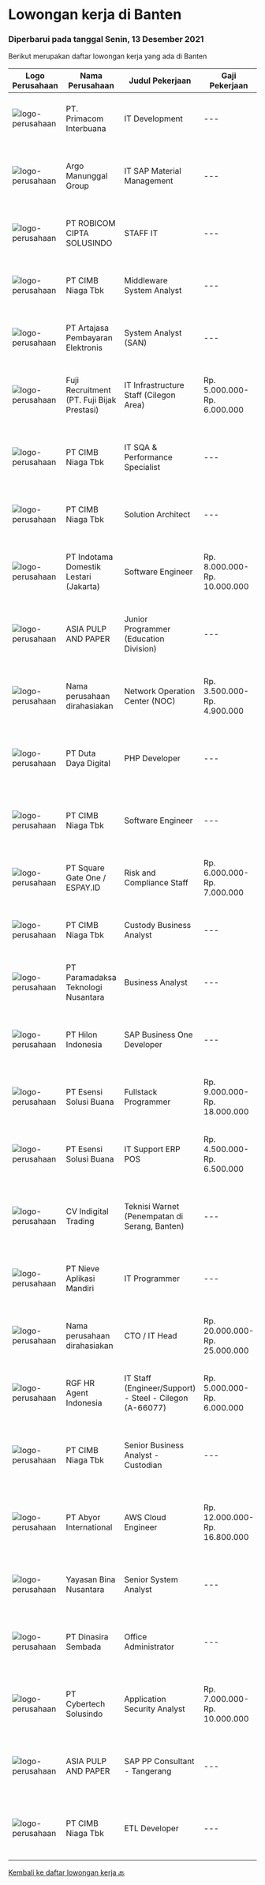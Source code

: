 
  # Lowongan kerja di Banten

  ### Diperbarui pada tanggal Senin, 13 Desember 2021

  Berikut merupakan daftar lowongan kerja yang ada di Banten

  |Logo Perusahaan | Nama Perusahaan | Judul Pekerjaan | Gaji Pekerjaan | Lokasi | Deskripsi | Tanggal diunggah | Pranala |
  | -------------- | --------------- | --------------- | --------- | --------- | -------------- | ------- | ----------- |
  |![logo-perusahaan](https://image-service-cdn.seek.com.au/0962bebcc73085628db47370145df1013da6fb63/ee4dce1061f3f616224767ad58cb2fc751b8d2dc)|PT. Primacom Interbuana|IT Development|---|Tangerang|Deskripsi pekerjaan : Membuat / mengembangkan / memperbaiki sistem aplikasi sesuai dengan kebutuhan user &amp; perusahaan. Persyaratan: Pendidikan...|Senin, 13 Desember 2021|https://www.jobstreet.co.id/id/job/it-development-3718749?token=0~6323c3d8-6f71-47c3-9a45-7d830ce9dbab&sectionRank=1&jobId=jobstreet-id-job-3718749|
|![logo-perusahaan](https://image-service-cdn.seek.com.au/23fe3ca606dee19636180fe73d78b73b68298d53/ee4dce1061f3f616224767ad58cb2fc751b8d2dc)|Argo Manunggal Group|IT SAP Material Management|---|Tangerang|Jobdesc Memproses dan Mengelola SAP terutama Module MM Requirement D3/S1 IT Harus Menguasai SAP Modul MM Mampu bekerja mandiri ataupun secara Tim Siap...|Minggu, 12 Desember 2021|https://www.jobstreet.co.id/id/job/it-sap-material-management-3710676?token=0~6323c3d8-6f71-47c3-9a45-7d830ce9dbab&sectionRank=2&jobId=jobstreet-id-job-3710676|
|![logo-perusahaan](https://image-service-cdn.seek.com.au/7b6161a1e8ff03547bce9b0b76a5ff4c5eb419e3/ee4dce1061f3f616224767ad58cb2fc751b8d2dc)|PT ROBICOM CIPTA SOLUSINDO|STAFF IT|---|Tangerang|Responsibilities: Melakukan pengolahan data menggunakan SQL &amp; basis pemrograman Melakukan maintenance dan menangani troubleshooting...|Kamis, 09 Desember 2021|https://www.jobstreet.co.id/id/job/staff-it-3716795?token=0~6323c3d8-6f71-47c3-9a45-7d830ce9dbab&sectionRank=3&jobId=jobstreet-id-job-3716795|
|![logo-perusahaan](https://image-service-cdn.seek.com.au/2c6f6f12cb15b08239744ca7630b97fee07e84ce/ee4dce1061f3f616224767ad58cb2fc751b8d2dc)|PT CIMB Niaga Tbk|Middleware System Analyst|---|Tangerang|Job Description: Create solution [design, system flow diagram, coding] Provide technical direction &amp; consultation to users, formulates, assist and...|Sabtu, 11 Desember 2021|https://www.jobstreet.co.id/id/job/middleware-system-analyst-3709385?token=0~6323c3d8-6f71-47c3-9a45-7d830ce9dbab&sectionRank=4&jobId=jobstreet-id-job-3709385|
|![logo-perusahaan](https://image-service-cdn.seek.com.au/55aded1287383eeeb6207d2664b4836add413aaf/ee4dce1061f3f616224767ad58cb2fc751b8d2dc)|PT Artajasa Pembayaran Elektronis|System Analyst (SAN)|---|Tangerang|Responsibilities: Deploy, maintain, and troubleshoot core business applications, including application servers, associated hardware, endpoints, and...|Minggu, 12 Desember 2021|https://www.jobstreet.co.id/id/job/system-analyst-san-3710405?token=0~6323c3d8-6f71-47c3-9a45-7d830ce9dbab&sectionRank=5&jobId=jobstreet-id-job-3710405|
|![logo-perusahaan](https://image-service-cdn.seek.com.au/bdd77cd9b43aec09e04d856e27ed503778c9e7ea/ee4dce1061f3f616224767ad58cb2fc751b8d2dc)|Fuji Recruitment (PT. Fuji Bijak Prestasi)|IT Infrastructure Staff (Cilegon Area)|Rp. 5.000.000-Rp. 6.000.000|Cilegon|• Installing and configuring computer hardware operating systems and applications• Monitoring and maintaining computer systems and networks.•...|Jumat, 10 Desember 2021|https://www.jobstreet.co.id/id/job/it-infrastructure-staff-cilegon-area-3717262?token=0~6323c3d8-6f71-47c3-9a45-7d830ce9dbab&sectionRank=6&jobId=jobstreet-id-job-3717262|
|![logo-perusahaan](https://image-service-cdn.seek.com.au/2c6f6f12cb15b08239744ca7630b97fee07e84ce/ee4dce1061f3f616224767ad58cb2fc751b8d2dc)|PT CIMB Niaga Tbk|IT SQA & Performance Specialist|---|Tangerang|Strategy and Planning Analyze and identify the needs of the Environment Testing from time to time to ensure the implementation of testing is going...|Sabtu, 11 Desember 2021|https://www.jobstreet.co.id/id/job/it-sqa-performance-specialist-3708605?token=0~6323c3d8-6f71-47c3-9a45-7d830ce9dbab&sectionRank=7&jobId=jobstreet-id-job-3708605|
|![logo-perusahaan](https://image-service-cdn.seek.com.au/2c6f6f12cb15b08239744ca7630b97fee07e84ce/ee4dce1061f3f616224767ad58cb2fc751b8d2dc)|PT CIMB Niaga Tbk|Solution Architect|---|Banten|Roles &amp; Responsibilities: Analyze IT Project and giving advise for the best IT Solution based on requirements, budget and timeline Produce high...|Minggu, 12 Desember 2021|https://www.jobstreet.co.id/id/job/solution-architect-3709917?token=0~6323c3d8-6f71-47c3-9a45-7d830ce9dbab&sectionRank=8&jobId=jobstreet-id-job-3709917|
|![logo-perusahaan](https://image-service-cdn.seek.com.au/40e1a5a1f679ad4c92da1b09519d7611cc034c5e/ee4dce1061f3f616224767ad58cb2fc751b8d2dc)|PT Indotama Domestik Lestari (Jakarta)|Software Engineer|Rp. 8.000.000-Rp. 10.000.000|Tangerang|Tugas Pokok Pekerjaan Menyusun berbagai metodologi untuk mengoptimalkan software development process agar dapat menghasilkan produk software yang...|Minggu, 12 Desember 2021|https://www.jobstreet.co.id/id/job/software-engineer-3718522?token=0~6323c3d8-6f71-47c3-9a45-7d830ce9dbab&sectionRank=9&jobId=jobstreet-id-job-3718522|
|![logo-perusahaan](https://image-service-cdn.seek.com.au/36a2feaca71ed37bd63769225373ce9c5cab5eea/ee4dce1061f3f616224767ad58cb2fc751b8d2dc)|ASIA PULP AND PAPER|Junior Programmer (Education Division)|---|Tangerang|Key Responsibilities: Maintain existing systems and also analyze and code load procedures for batch production to further automate existing systems....|Senin, 13 Desember 2021|https://www.jobstreet.co.id/id/job/junior-programmer-education-division-3718740?token=0~6323c3d8-6f71-47c3-9a45-7d830ce9dbab&sectionRank=10&jobId=jobstreet-id-job-3718740|
|![logo-perusahaan](https://us.123rf.com/450wm/pavelstasevich/pavelstasevich1811/pavelstasevich181101027/112815900-stock-vector-no-image-available-icon-flat-vector.jpg?ver=6)|Nama perusahaan dirahasiakan|Network Operation Center (NOC)|Rp. 3.500.000-Rp. 4.900.000|Jakarta Raya|Tugas &amp; Tanggung Jawab: Melakukan monitoring terhadap jaringan dan service melalui NMS sesuai SOP. Melakukan analisa dan rekomendasi langkah...|Jumat, 10 Desember 2021|https://www.jobstreet.co.id/id/job/network-operation-center-noc-3717107?token=0~6323c3d8-6f71-47c3-9a45-7d830ce9dbab&sectionRank=11&jobId=jobstreet-id-job-3717107|
|![logo-perusahaan](https://image-service-cdn.seek.com.au/37f4b10d9e280f6584590c1587ef913ae87be15d/ee4dce1061f3f616224767ad58cb2fc751b8d2dc)|PT Duta Daya Digital|PHP Developer|---|Tangerang|Crewdible is an Indonesia-based Startup company, focusing on online fulfillment services. Since 2017, Crewdible has provided multi-channel fulfillment...|Jumat, 10 Desember 2021|https://www.jobstreet.co.id/id/job/php-developer-3707623?token=0~6323c3d8-6f71-47c3-9a45-7d830ce9dbab&sectionRank=12&jobId=jobstreet-id-job-3707623|
|![logo-perusahaan](https://image-service-cdn.seek.com.au/2c6f6f12cb15b08239744ca7630b97fee07e84ce/ee4dce1061f3f616224767ad58cb2fc751b8d2dc)|PT CIMB Niaga Tbk|Software Engineer|---|Tangerang|Mengerjakan dan melakukan maintenance terhadap proses development aplikasi yang kompleks, mengembangkan aplikasi/coding, dan melakukan pengujian...|Sabtu, 11 Desember 2021|https://www.jobstreet.co.id/id/job/software-engineer-3708544?token=0~6323c3d8-6f71-47c3-9a45-7d830ce9dbab&sectionRank=13&jobId=jobstreet-id-job-3708544|
|![logo-perusahaan](https://image-service-cdn.seek.com.au/823d49bee8d79aadf0dcf90efde4e928b11c6f19/ee4dce1061f3f616224767ad58cb2fc751b8d2dc)|PT Square Gate One / ESPAY.ID|Risk and Compliance Staff|Rp. 6.000.000-Rp. 7.000.000|Tangerang|Job Requirements:  Bachelor's degree in computer science or related field. Minimum of 1 year experience in IT or Information Security or cyber...|Jumat, 10 Desember 2021|https://www.jobstreet.co.id/id/job/risk-and-compliance-staff-3718102?token=0~6323c3d8-6f71-47c3-9a45-7d830ce9dbab&sectionRank=14&jobId=jobstreet-id-job-3718102|
|![logo-perusahaan](https://image-service-cdn.seek.com.au/2c6f6f12cb15b08239744ca7630b97fee07e84ce/ee4dce1061f3f616224767ad58cb2fc751b8d2dc)|PT CIMB Niaga Tbk|Custody Business Analyst|---|Tangerang|Analyzing &amp; aligning Custodian business requirement with IT system/applications Building strong communication with Business Unit to optimize...|Sabtu, 11 Desember 2021|https://www.jobstreet.co.id/id/job/custody-business-analyst-3709250?token=0~6323c3d8-6f71-47c3-9a45-7d830ce9dbab&sectionRank=15&jobId=jobstreet-id-job-3709250|
|![logo-perusahaan](https://image-service-cdn.seek.com.au/8deaa9a71fd9bf1839ac941c88d25be16beeb7bb/ee4dce1061f3f616224767ad58cb2fc751b8d2dc)|PT Paramadaksa Teknologi Nusantara|Business Analyst|---|Tangerang|Kami sedang merancang dan mengembangkan aplikasi baru yang inovatif terkait dengan sektor ritel tradisional Indonesia. Digitalisasi sektor ini...|Sabtu, 11 Desember 2021|https://www.jobstreet.co.id/id/job/business-analyst-3708815?token=0~6323c3d8-6f71-47c3-9a45-7d830ce9dbab&sectionRank=16&jobId=jobstreet-id-job-3708815|
|![logo-perusahaan](https://image-service-cdn.seek.com.au/ead88ef997a44c455d2a9211e5069257260f5e63/ee4dce1061f3f616224767ad58cb2fc751b8d2dc)|PT Hilon Indonesia|SAP Business One Developer|---|Tangerang|Maximum 35 Years Old Must possess at least Bachelor degree in any field At least 2 years of working as a Developer At least 1 year of working as a SAP...|Minggu, 12 Desember 2021|https://www.jobstreet.co.id/id/job/sap-business-one-developer-3709668?token=0~6323c3d8-6f71-47c3-9a45-7d830ce9dbab&sectionRank=17&jobId=jobstreet-id-job-3709668|
|![logo-perusahaan](https://image-service-cdn.seek.com.au/19866fdb3ecde1a6d7b113fc0d24cc05b03f8447/ee4dce1061f3f616224767ad58cb2fc751b8d2dc)|PT Esensi Solusi Buana|Fullstack Programmer|Rp. 9.000.000-Rp. 18.000.000|Tangerang|Job Requirements: We prefer passion instead of educational background, so feel free if you are passionate on programming world A hard worker with...|Minggu, 12 Desember 2021|https://www.jobstreet.co.id/id/job/fullstack-programmer-3709826?token=0~6323c3d8-6f71-47c3-9a45-7d830ce9dbab&sectionRank=18&jobId=jobstreet-id-job-3709826|
|![logo-perusahaan](https://image-service-cdn.seek.com.au/19866fdb3ecde1a6d7b113fc0d24cc05b03f8447/ee4dce1061f3f616224767ad58cb2fc751b8d2dc)|PT Esensi Solusi Buana|IT Support ERP POS|Rp. 4.500.000-Rp. 6.500.000|Tangerang|Implementator Melakukan proses migrasi data POS Melakukan proses migrasi data ERP Melakukan setup dan implementasi POS dan teknologi nya di merchant...|Kamis, 09 Desember 2021|https://www.jobstreet.co.id/id/job/it-support-erp-pos-3716590?token=0~6323c3d8-6f71-47c3-9a45-7d830ce9dbab&sectionRank=19&jobId=jobstreet-id-job-3716590|
|![logo-perusahaan](https://image-service-cdn.seek.com.au/360cf365ac099fecdadb8cddea7b3459f41f9bda/ee4dce1061f3f616224767ad58cb2fc751b8d2dc)|CV Indigital Trading|Teknisi Warnet (Penempatan di Serang, Banten)|---|Serang|Responsibilities: Bertanggung jawab untuk kelancaran operasional warnet. Bertanggung jawab untuk networking/jaringan warnet. Bertanggung jawab atas...|Sabtu, 11 Desember 2021|https://www.jobstreet.co.id/id/job/teknisi-warnet-penempatan-di-serang-banten-3702899?token=0~6323c3d8-6f71-47c3-9a45-7d830ce9dbab&sectionRank=20&jobId=jobstreet-id-job-3702899|
|![logo-perusahaan](https://image-service-cdn.seek.com.au/26ef3ac55402508b89cd3343488e5fa9b248792e/ee4dce1061f3f616224767ad58cb2fc751b8d2dc)|PT Nieve Aplikasi Mandiri|IT Programmer|---|Tangerang|General Programming Skills, Analyzing Information, and Problem Solving. Software Algorithm Design, Software Performance Tuning, Attention to Detail,...|Jumat, 10 Desember 2021|https://www.jobstreet.co.id/id/job/it-programmer-3717649?token=0~6323c3d8-6f71-47c3-9a45-7d830ce9dbab&sectionRank=21&jobId=jobstreet-id-job-3717649|
|![logo-perusahaan](https://us.123rf.com/450wm/pavelstasevich/pavelstasevich1811/pavelstasevich181101027/112815900-stock-vector-no-image-available-icon-flat-vector.jpg?ver=6)|Nama perusahaan dirahasiakan|CTO / IT Head|Rp. 20.000.000-Rp. 25.000.000|Tangerang|Responsibilities:- Build robust and scalable software and/or application in PHP, Javascript, and/or Java.- Design and create services and system...|Jumat, 10 Desember 2021|https://www.jobstreet.co.id/id/job/cto-it-head-3717706?token=0~6323c3d8-6f71-47c3-9a45-7d830ce9dbab&sectionRank=22&jobId=jobstreet-id-job-3717706|
|![logo-perusahaan](https://image-service-cdn.seek.com.au/48fe75607488246804330e7c861b9379520e5b17/ee4dce1061f3f616224767ad58cb2fc751b8d2dc)|RGF HR Agent Indonesia|IT Staff (Engineer/Support) - Steel - Cilegon (A-66077)|Rp. 5.000.000-Rp. 6.000.000|Cilegon|About The Company: The working venue is in Cilegon. Our client is a Japanese steel company. Currently, they are looking for IT Staff...|Rabu, 08 Desember 2021|https://www.jobstreet.co.id/id/job/it-staff-engineer-support-steel-cilegon-a-66077-3715446?token=0~6323c3d8-6f71-47c3-9a45-7d830ce9dbab&sectionRank=23&jobId=jobstreet-id-job-3715446|
|![logo-perusahaan](https://image-service-cdn.seek.com.au/2c6f6f12cb15b08239744ca7630b97fee07e84ce/ee4dce1061f3f616224767ad58cb2fc751b8d2dc)|PT CIMB Niaga Tbk|Senior Business Analyst - Custodian|---|Tangerang|Job Description:  Analyzing &amp; aligning Custodian business requirement with IT system/applications Building strong communication with Business Unit...|Sabtu, 11 Desember 2021|https://www.jobstreet.co.id/id/job/senior-business-analyst-custodian-3709218?token=0~6323c3d8-6f71-47c3-9a45-7d830ce9dbab&sectionRank=24&jobId=jobstreet-id-job-3709218|
|![logo-perusahaan](https://image-service-cdn.seek.com.au/f5a26d6046d19d6d82dd3c2e9579185a7427c7f1/ee4dce1061f3f616224767ad58cb2fc751b8d2dc)|PT Abyor International|AWS Cloud Engineer|Rp. 12.000.000-Rp. 16.800.000|Banten|Requirements:• Candidate must possess at least Diploma, Bachelor's Degree in Engineering (Computer/Telecommunication), Computer Science/Information...|Minggu, 12 Desember 2021|https://www.jobstreet.co.id/id/job/aws-cloud-engineer-3710123?token=0~6323c3d8-6f71-47c3-9a45-7d830ce9dbab&sectionRank=25&jobId=jobstreet-id-job-3710123|
|![logo-perusahaan](https://image-service-cdn.seek.com.au/299dad8efc22bd883e751be779b1e6f409671577/ee4dce1061f3f616224767ad58cb2fc751b8d2dc)|Yayasan Bina Nusantara|Senior System Analyst|---|Jakarta Barat|Job Description: Ensure the effectiveness of the system development process Identify the user’s need and available business process Ensure the...|Minggu, 12 Desember 2021|https://www.jobstreet.co.id/id/job/senior-system-analyst-3718524?token=0~6323c3d8-6f71-47c3-9a45-7d830ce9dbab&sectionRank=26&jobId=jobstreet-id-job-3718524|
|![logo-perusahaan](https://image-service-cdn.seek.com.au/a65ab1dbfdfda66c5dd5ea080f6a0b8f294d583b/ee4dce1061f3f616224767ad58cb2fc751b8d2dc)|PT Dinasira Sembada|Office Administrator|---|Tangerang|Syarat Pekerjaan  Memiliki ijasah minimal S1 Sarjana, S2 Magister/Sarjana Studi Bisnis/Administrasi/Manajemen, Keuangan/Akuntansi/Perbankan atau yang...|Kamis, 09 Desember 2021|https://www.jobstreet.co.id/id/job/office-administrator-3716582?token=0~6323c3d8-6f71-47c3-9a45-7d830ce9dbab&sectionRank=27&jobId=jobstreet-id-job-3716582|
|![logo-perusahaan](https://image-service-cdn.seek.com.au/a31ff6a0a7f98cc9e6fec3c9ee03018db343280c/ee4dce1061f3f616224767ad58cb2fc751b8d2dc)|PT Cybertech Solusindo|Application Security Analyst|Rp. 7.000.000-Rp. 10.000.000|Tangerang|Memiliki basic Linux dan Networking Memiliki knowledge mengenai pengembangan aplikasi berbasis mobile (IOS dan Android) Memiliki pengalaman melakukan...|Sabtu, 11 Desember 2021|https://www.jobstreet.co.id/id/job/application-security-analyst-3709325?token=0~6323c3d8-6f71-47c3-9a45-7d830ce9dbab&sectionRank=28&jobId=jobstreet-id-job-3709325|
|![logo-perusahaan](https://image-service-cdn.seek.com.au/36a2feaca71ed37bd63769225373ce9c5cab5eea/ee4dce1061f3f616224767ad58cb2fc751b8d2dc)|ASIA PULP AND PAPER|SAP PP Consultant - Tangerang|---|Tangerang|We are looking for SAP Production Planning (PP) Expert to be part of our IT Manufacturing &amp; Automation Planning team.Job Requirements: Bachelor...|Sabtu, 11 Desember 2021|https://www.jobstreet.co.id/id/job/sap-pp-consultant-tangerang-3708122?token=0~6323c3d8-6f71-47c3-9a45-7d830ce9dbab&sectionRank=29&jobId=jobstreet-id-job-3708122|
|![logo-perusahaan](https://image-service-cdn.seek.com.au/2c6f6f12cb15b08239744ca7630b97fee07e84ce/ee4dce1061f3f616224767ad58cb2fc751b8d2dc)|PT CIMB Niaga Tbk|ETL Developer|---|Jakarta Raya|Job Descriptions: Develops, enhances, debugs, supports, maintains and tests software applications that support business units or supporting functions....|Sabtu, 11 Desember 2021|https://www.jobstreet.co.id/id/job/etl-developer-3709233?token=0~6323c3d8-6f71-47c3-9a45-7d830ce9dbab&sectionRank=30&jobId=jobstreet-id-job-3709233|


  [Kembali ke daftar lowongan kerja 🔙](../README.md#daftar-lowongan-kerja)
  